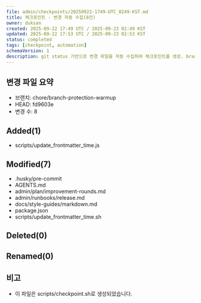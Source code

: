```yaml
---
file: admin/checkpoints/20250922-1749-UTC_0249-KST.md
title: 체크포인트 - 변경 자동 수집(8건)
owner: duksan
created: 2025-09-22 17:49 UTC / 2025-09-23 02:49 KST
updated: 2025-09-22 17:53 UTC / 2025-09-23 02:53 KST
status: completed
tags: [checkpoint, automation]
schemaVersion: 1
description: git status 기반으로 변경 파일을 자동 수집하여 체크포인트를 생성. branch=chore/branch-protection-warmup, head=fd9603e
---
```


## 변경 파일 요약
- 브랜치: chore/branch-protection-warmup
- HEAD: fd9603e
- 변경 수: 8

## Added(1)
- scripts/update_frontmatter_time.js

## Modified(7)
- .husky/pre-commit
- AGENTS.md
- admin/plan/improvement-rounds.md
- admin/runbooks/release.md
- docs/style-guides/markdown.md
- package.json
- scripts/update_frontmatter_time.sh

## Deleted(0)

## Renamed(0)

## 비고
- 이 파일은 scripts/checkpoint.sh로 생성되었습니다.
